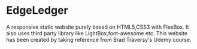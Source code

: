 # EdgeLedger
A responsive static website purely based on HTML5,CSS3 with FlexBox.
It also uses third party library like LightBox,font-awesome etc.
This website has been created by taking reference from Brad Traversy's Udemy course.
